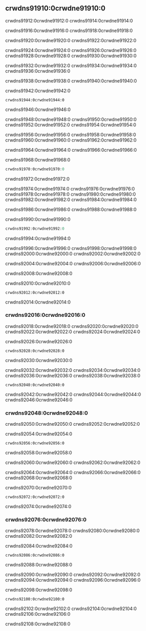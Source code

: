 ## crwdns91910:0crwdne91910:0

crwdns91912:0crwdne91912:0 crwdns91914:0crwdne91914:0

crwdns91916:0crwdne91916:0 crwdns91918:0crwdne91918:0

crwdns91920:0crwdne91920:0 crwdns91922:0crwdne91922:0

crwdns91924:0crwdne91924:0 crwdns91926:0crwdne91926:0 crwdns91928:0crwdne91928:0 crwdns91930:0crwdne91930:0

crwdns91932:0crwdne91932:0 crwdns91934:0crwdne91934:0 crwdns91936:0crwdne91936:0

crwdns91938:0crwdne91938:0 crwdns91940:0crwdne91940:0

<span class="filename">crwdns91942:0crwdne91942:0</span>

```rust,ignore,does_not_compile
crwdns91944:0crwdne91944:0
```


<span class="caption">crwdns91946:0crwdne91946:0</span>

crwdns91948:0crwdne91948:0 crwdns91950:0crwdne91950:0 crwdns91952:0crwdne91952:0 crwdns91954:0crwdne91954:0

crwdns91956:0crwdne91956:0 crwdns91958:0crwdne91958:0 crwdns91960:0crwdne91960:0 crwdns91962:0crwdne91962:0

crwdns91964:0crwdne91964:0 crwdns91966:0crwdne91966:0

<span class="filename">crwdns91968:0crwdne91968:0</span>

```rust
crwdns91970:0crwdne91970:0
```


<span class="caption">crwdns91972:0crwdne91972:0</span>

crwdns91974:0crwdne91974:0 crwdns91976:0crwdne91976:0 crwdns91978:0crwdne91978:0 crwdns91980:0crwdne91980:0 crwdns91982:0crwdne91982:0 crwdns91984:0crwdne91984:0

crwdns91986:0crwdne91986:0 crwdns91988:0crwdne91988:0

<span class="filename">crwdns91990:0crwdne91990:0</span>

```rust
crwdns91992:0crwdne91992:0
```


<span class="caption">crwdns91994:0crwdne91994:0</span>

crwdns91996:0crwdne91996:0 crwdns91998:0crwdne91998:0 crwdns92000:0crwdne92000:0 crwdns92002:0crwdne92002:0

crwdns92004:0crwdne92004:0 crwdns92006:0crwdne92006:0

crwdns92008:0crwdne92008:0

crwdns92010:0crwdne92010:0


<!-- Not extracting output because changes to this output aren't significant;
the changes are likely to be due to the threads running differently rather than
changes in the compiler -->

```text
crwdns92012:0crwdne92012:0
```

crwdns92014:0crwdne92014:0

### crwdns92016:0crwdne92016:0

crwdns92018:0crwdne92018:0 crwdns92020:0crwdne92020:0 crwdns92022:0crwdne92022:0 crwdns92024:0crwdne92024:0

<span class="filename">crwdns92026:0crwdne92026:0</span>

```rust,ignore,does_not_compile
crwdns92028:0crwdne92028:0
```


<span class="caption">crwdns92030:0crwdne92030:0</span>

crwdns92032:0crwdne92032:0 crwdns92034:0crwdne92034:0 crwdns92036:0crwdne92036:0 crwdns92038:0crwdne92038:0

```console
crwdns92040:0crwdne92040:0
```

crwdns92042:0crwdne92042:0 crwdns92044:0crwdne92044:0 crwdns92046:0crwdne92046:0

### crwdns92048:0crwdne92048:0

crwdns92050:0crwdne92050:0 crwdns92052:0crwdne92052:0

<span class="filename">crwdns92054:0crwdne92054:0</span>

```rust,noplayground
crwdns92056:0crwdne92056:0
```


<span class="caption">crwdns92058:0crwdne92058:0</span>

crwdns92060:0crwdne92060:0 crwdns92062:0crwdne92062:0

crwdns92064:0crwdne92064:0 crwdns92066:0crwdne92066:0 crwdns92068:0crwdne92068:0

crwdns92070:0crwdne92070:0


<!-- Not extracting output because changes to this output aren't significant;
the changes are likely to be due to the threads running differently rather than
changes in the compiler -->

```text
crwdns92072:0crwdne92072:0
```

crwdns92074:0crwdne92074:0

### crwdns92076:0crwdne92076:0

crwdns92078:0crwdne92078:0 crwdns92080:0crwdne92080:0 crwdns92082:0crwdne92082:0

<span class="filename">crwdns92084:0crwdne92084:0</span>

```rust,noplayground
crwdns92086:0crwdne92086:0
```


<span class="caption">crwdns92088:0crwdne92088:0</span>

crwdns92090:0crwdne92090:0 crwdns92092:0crwdne92092:0 crwdns92094:0crwdne92094:0 crwdns92096:0crwdne92096:0

crwdns92098:0crwdne92098:0


<!-- Not extracting output because changes to this output aren't significant;
the changes are likely to be due to the threads running differently rather than
changes in the compiler -->

```text
crwdns92100:0crwdne92100:0
```

crwdns92102:0crwdne92102:0 crwdns92104:0crwdne92104:0 crwdns92106:0crwdne92106:0

crwdns92108:0crwdne92108:0
